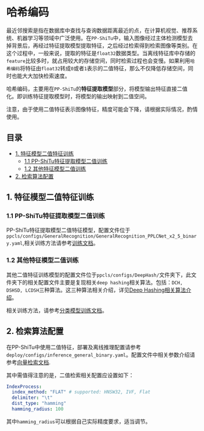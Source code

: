 # 哈希编码

最近邻搜索是指在数据库中查找与查询数据距离最近的点，在计算机视觉、推荐系统、机器学习等领域中广泛使用。在`PP-ShiTu`中，输入图像经过主体检测模型去掉背景后，再经过特征提取模型提取特征，之后经过检索得到检索图像等类别。在这个过程中，一般来说，提取的特征是`float32`数据类型。当离线特征库中存储的`feature`比较多时，就占用较大的存储空间，同时检索过程也会变慢。如果利用`哈希编码`将特征由`float32`转成`0`或者`1`表示的二值特征，那么不仅降低存储空间，同时也能大大加快检索速度。

哈希编码，主要用在`PP-ShiTu`的**特征提取模型**部分，将模型输出特征直接二值化。即训练特征提取模型时，将模型的输出映射到二值空间。

注意，由于使用二值特征表示图像特征，精度可能会下降，请根据实际情况，酌情使用。


## 目录

- [1. 特征模型二值特征训练](#1)
	- [1.1 PP-ShiTu特征提取模型二值训练](#1.1)
	- [1.2 其他特征模型二值训练](#1.2)
- [2. 检索算法配置](#2)

<a name="1"></a>

## 1. 特征模型二值特征训练


<a name="1.1"></a>

### 1.1 PP-ShiTu特征提取模型二值训练

PP-ShiTu特征提取模型二值特征模型，配置文件位于`ppcls/configs/GeneralRecognition/GeneralRecognition_PPLCNet_x2_5_binary.yaml`,相关训练方法请参考[训练文档](../models_training/recognition.md)。

<a name="1.2"></a>

### 1.2 其他特征模型二值训练

其他二值特征训练模型的配置文件位于`ppcls/configs/DeepHash/`文件夹下，此文件夹下的相关配置文件主要是复现相关`deep hashing`相关算法。包括：`DCH, DSHSD, LCDSH`三种算法。这三种算法相关介绍，详见[Deep Hashing相关算法介绍](../algorithm_introduction/deep_hashing_introduction.md)。

相关训练方法，请参考[分类模型训练文档](../models_training/classification.md)。

<a name="2"></a>

## 2. 检索算法配置

在PP-ShiTu中使用二值特征，部署及离线推理配置请参考`deploy/configs/inference_general_binary.yaml`。配置文件中相关参数介绍请参考[向量检索文档](./vector_search.md).

其中需值得注意的是，二值检索相关配置应设置如下：

```yaml
IndexProcess:
  index_method: "FLAT" # supported: HNSW32, IVF, Flat
  delimiter: "\t"
  dist_type: "hamming"
  hamming_radius: 100
```

其中`hamming_radius`可以根据自己实际精度要求，适当调节。